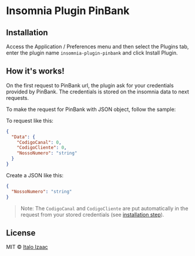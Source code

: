 # Insomnia Plugin PinBank

## Installation

Access the Application / Preferences menu and then select the Plugins tab, enter the plugin name `insomnia-plugin-pinbank` and click Install Plugin.

## How it's works!

On the first request to PinBank url, the plugin ask for your credentials provided by PinBank. The credentials is stored on the insomnia data to next requests.

To make the request for PinBank with JSON object, follow the sample:

To request like this:
```json
{
  "Data": {
    "CodigoCanal": 0,
    "CodigoCliente": 0,
    "NossoNumero": "string"
  }
}
```

Create a JSON like this:
```json
{
  "NossoNumero": "string"
}
```

> Note: The `CodigoCanal` and `CodigoCliente` are put automatically in the request from your stored credentials (see [installation step](#Installation)).

## License

MIT © [Italo Izaac](https://github.com/italoiz)
